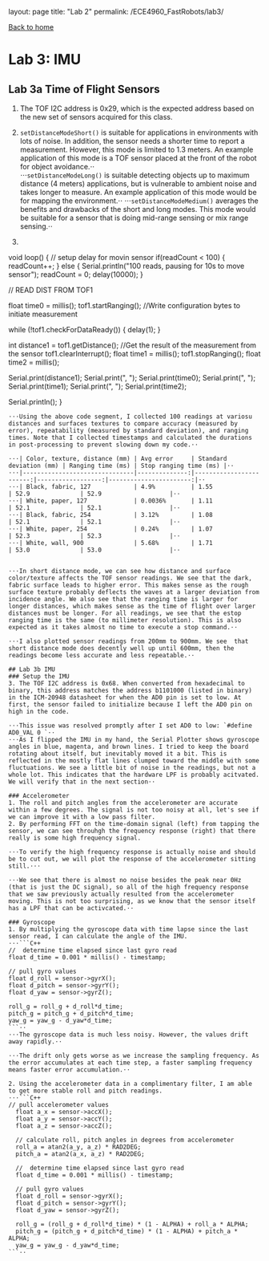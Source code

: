 layout: page
title: "Lab 2"
permalink: /ECE4960_FastRobots/lab3/

[Back to home](https://jojoliangs.github.io/ECE4960_FastRobots/ "ECE 4960 - Jojo Liang - Home")

# Lab 3: IMU

## Lab 3a Time of Flight Sensors
1. The TOF I2C address is 0x29, which is the expected address based on the new set of sensors acquired for this class. 

2. `setDistanceModeShort()` is suitable for applications in environments with lots of noise. In addition, the sensor needs a shorter time to report a measurement. However, this mode is limited to 1.3 meters. An example application of this mode is a TOF sensor placed at the front of the robot for object avoidance.⋅⋅    
⋅⋅⋅`setDistanceModeLong()` is suitable detecting objects up to maximum distance (4 meters) applications, but is vulnerable to ambient noise and takes longer to measure. An example application of this mode would be for mapping the environment.⋅⋅
⋅⋅⋅`setDistanceModeMedium()` averages the benefits and drawbacks of the short and long modes. This mode would be suitable for a sensor that is doing mid-range sensing or mix range sensing.⋅⋅

3. ```C++
void loop()
{
  // setup delay for movin sensor
  if(readCount < 100)
  {
    readCount++;
  }
  else
  {
    Serial.println("100 reads, pausing for 10s to move sensor");
    readCount = 0;
    delay(10000);
  }
  
  // READ DIST FROM TOF1
  
  float time0 = millis();
  tof1.startRanging(); //Write configuration bytes to initiate measurement

  while (!tof1.checkForDataReady())
  {
    delay(1);
  }

  int distance1 = tof1.getDistance(); //Get the result of the measurement from the sensor
  tof1.clearInterrupt();
  float time1 = millis();
  tof1.stopRanging();
  float time2 = millis();

  Serial.print(distance1);
  Serial.print(", ");
  Serial.print(time0);
  Serial.print(", ");
  Serial.print(time1);
  Serial.print(", ");
  Serial.print(time2);

  Serial.println();
}
```
⋅⋅⋅Using the above code segment, I collected 100 readings at variosu distances and surfaces textures to compare accuracy (measured by error), repeatability (measured by standard deviation), and ranging times. Note that I collected timestamps and calculated the durations in post-processing to prevent slowing down my code.⋅⋅

⋅⋅⋅| Color, texture, distance (mm) | Avg error     | Standard deviation (mm) | Ranging time (ms) | Stop ranging time (ms) |⋅⋅
⋅⋅⋅|-------------------------------|--------------:|------------------------:|------------------:|-----------------------:|⋅⋅
⋅⋅⋅| Black, fabric, 127            | 4.9%          | 1.55                    | 52.9              | 52.9                   |⋅⋅
⋅⋅⋅| White, paper, 127             | 0.0036%       | 1.11                    | 52.1              | 52.1                   |⋅⋅
⋅⋅⋅| Black, fabric, 254            | 3.12%         | 1.08                    | 52.1              | 52.1                   |⋅⋅
⋅⋅⋅| White, paper, 254             | 0.24%         | 1.07                    | 52.3              | 52.3                   |⋅⋅
⋅⋅⋅| White, wall, 900              | 5.68%         | 1.71                    | 53.0              | 53.0                   |⋅⋅


⋅⋅⋅In short distance mode, we can see how distance and surface color/texture affects the TOF sensor readings. We see that the dark, fabric surface leads to higher error. This makes sense as the rough surface texture probably deflects the waves at a larger deviation from incidence angle. We also see that the ranging time is larger for longer distances, which makes sense as the time of flight over larger distances must be longer. For all readings, we see that the estop ranging time is the same (to millimeter resolution). This is also expected as it takes almost no time to execute a stop command.⋅⋅

⋅⋅⋅I also plotted sensor readings from 200mm to 900mm. We see  that short distance mode does decently well up until 600mm, then the readings become less accurate and less repeatable.⋅⋅

## Lab 3b IMU
### Setup the IMU
3. The TOF I2C address is 0x68. When converted from hexadecimal to binary, this address matches the address b1101000 (listed in binary) in the ICM-20948 datasheet for when the AD0 pin is set to low. At first, the sensor failed to initialize because I left the AD0 pin on high in the code.

⋅⋅⋅This issue was resolved promptly after I set AD0 to low: `#define AD0_VAL 0 `⋅⋅
⋅⋅⋅As I flipped the IMU in my hand, the Serial Plotter shows gyroscope angles in blue, magenta, and brown lines. I tried to keep the board rotating about itself, but inevitably moved it a bit. This is reflected in the mostly flat lines clumped toward the middle with some fluctuations. We see a little bit of noise in the readings, but not a whole lot. This indicates that the hardware LPF is probably acitvated. We will verify that in the next section⋅⋅ 

### Accelerometer
1. The roll and pitch angles from the accelerometer are accurate within a few degrees. The signal is not too noisy at all, let's see if we can improve it with a low pass filter. 
2. By performing FFT on the time-domain signal (left) from tapping the sensor, we can see throuhgh the frequency response (right) that there really is some high frequency signal.

⋅⋅⋅To verify the high frequency response is actually noise and should be to cut out, we will plot the response of the accelerometer sitting still.⋅⋅⋅

⋅⋅⋅We see that there is almost no noise besides the peak near 0Hz (that is just the DC signal), so all of the high frequency response that we saw previously actually resulted from the accelerometer moving. This is not too surprising, as we know that the sensor itself has a LPF that can be activcated.⋅⋅

### Gyroscope
1. By multiplying the gyroscope data with time lapse since the last sensor read, I can calculate the angle of the IMU. 
⋅⋅⋅```C++
//  determine time elapsed since last gyro read
float d_time = 0.001 * millis() - timestamp;

// pull gyro values 
float d_roll = sensor->gyrX();
float d_pitch = sensor->gyrY();
float d_yaw = sensor->gyrZ();

roll_g = roll_g + d_roll*d_time;
pitch_g = pitch_g + d_pitch*d_time;
yaw_g = yaw_g - d_yaw*d_time;
```⋅⋅
⋅⋅⋅The gyroscope data is much less noisy. However, the values drift away rapidly.⋅⋅

⋅⋅⋅The drift only gets worse as we increase the sampling frequency. As the error accumulates at each time step, a faster sampling frequency means faster error accumulation.⋅⋅

2. Using the accelerometer data in a complimentary filter, I am able to get more stable roll and pitch readings.
⋅⋅⋅```C++
// pull accelerometer values
  float a_x = sensor->accX();
  float a_y = sensor->accY();
  float a_z = sensor->accZ();

  // calculate roll, pitch angles in degrees from accelerometer
  roll_a = atan2(a_y, a_z) * RAD2DEG;
  pitch_a = atan2(a_x, a_z) * RAD2DEG;
  
  //  determine time elapsed since last gyro read
  float d_time = 0.001 * millis() - timestamp;
  
  // pull gyro values 
  float d_roll = sensor->gyrX();
  float d_pitch = sensor->gyrY();
  float d_yaw = sensor->gyrZ();

  roll_g = (roll_g + d_roll*d_time) * (1 - ALPHA) + roll_a * ALPHA;
  pitch_g = (pitch_g + d_pitch*d_time) * (1 - ALPHA) + pitch_a * ALPHA;
  yaw_g = yaw_g - d_yaw*d_time;
```⋅⋅